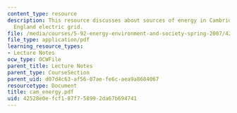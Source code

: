 ```yaml
---
content_type: resource
description: This resource discusses about sources of energy in Cambridge and New
  England electric grid.
file: /media/courses/5-92-energy-environment-and-society-spring-2007/42528e0efcf187f758992da67b694741_cam_energy.pdf
file_type: application/pdf
learning_resource_types:
- Lecture Notes
ocw_type: OCWFile
parent_title: Lecture Notes
parent_type: CourseSection
parent_uid: d07d4c63-af56-07ae-fe6c-aea9a8684067
resourcetype: Document
title: cam_energy.pdf
uid: 42528e0e-fcf1-87f7-5899-2da67b694741
---
```

